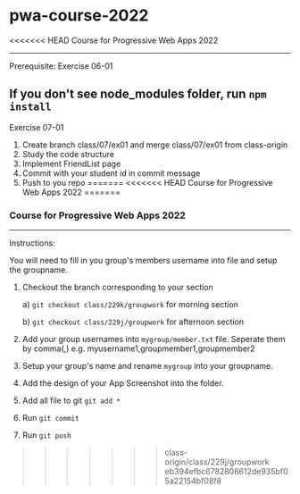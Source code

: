 # pwa-course-2022
<<<<<<< HEAD
Course for Progressive Web Apps 2022

------------------
Prerequisite: Exercise 06-01

If you don't see node_modules folder, run `npm install`
------------------

Exercise 07-01
1. Create branch class/07/ex01 and merge class/07/ex01 from class-origin
2. Study the code structure
3. Implement FriendList page
4. Commit with your student id in commit message
5. Push to you repo
=======
<<<<<<< HEAD
Course for Progressive Web Apps 2022
=======

### Course for Progressive Web Apps 2022

---------------------------
Instructions:

You will need to fill in you group's members username into file and setup the groupname.

1. Checkout the branch corresponding to your section
      
    a) `git checkout class/229k/groupwork` for morning section 
  
    b) `git checkout class/229j/groupwork` for afternoon section

2. Add your group usernames into `mygroup/member.txt` file. Seperate them by comma(,) e.g. myusername1,groupmember1,groupmember2

3. Setup your group's name and rename `mygroup` into your groupname.

4. Add the design of your App Screenshot into the folder.

5. Add all file to git `git add *`

5. Run `git commit`

6. Run `git push`
>>>>>>> class-origin/class/229j/groupwork
>>>>>>> eb394efbc6782808612de935bf05a22154bf08f8
